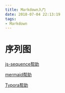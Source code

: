 ```yaml
---
title: Markdown入门
date: 2018-07-04 22:13:19
tags:
- Markdown
---
```






# 序列图



[js-sequence帮助](https://bramp.github.io/js-sequence-diagrams/)

[mermaid帮助](https://mermaidjs.github.io/)

[Typora帮助](https://support.typora.io/Draw-Diagrams-With-Markdown/)
